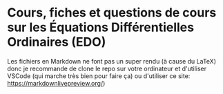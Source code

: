 # Cours, fiches et questions de cours sur les Équations Différentielles Ordinaires (EDO)

Les fichiers en Markdown ne font pas un super rendu (à cause du LaTeX) donc je recommande de clone le repo sur votre ordinateur et d'utiliser VSCode (qui marche très bien pour faire ça) ou d'utiliser ce site: https://markdownlivepreview.org/)
